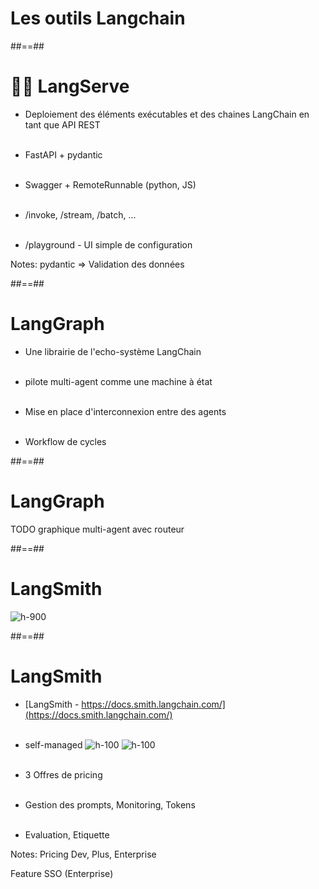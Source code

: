 <!-- .slide: class="transition"-->

# Les outils Langchain

##==##

<!-- .slide:-->

# 🦜️🏓 LangServe

* Deploiement des éléments exécutables et des chaines LangChain en tant que API REST
<br><br>

* FastAPI + pydantic
<br><br>

* Swagger + RemoteRunnable (python, JS)
<br><br>

* /invoke, /stream, /batch, ...
<br><br>

* /playground - UI simple de configuration

Notes:
pydantic => Validation des données

##==##

<!-- .slide:-->

# LangGraph

* Une librairie de l'echo-système LangChain
<br><br>

* pilote multi-agent comme une machine à état
<br><br>

* Mise en place d'interconnexion entre des agents
<br><br>

* Workflow de cycles

##==##

<!-- .slide:-->

# LangGraph

TODO graphique multi-agent avec routeur

##==##

<!-- .slide: class="full-center" -->

# LangSmith

![h-900](./assets/images/langsmith.png)

##==##

<!-- .slide: -->

# LangSmith

* [LangSmith - https://docs.smith.langchain.com/](https://docs.smith.langchain.com/)
<br><br>

* self-managed
![h-100](./assets/images/docker.png)
![h-100](./assets/images/kubernetes.png)
<br><br>

* 3 Offres de pricing
<br><br>

* Gestion des prompts, Monitoring, Tokens
<br><br>

* Evaluation, Etiquette

<!-- .element: class="credits" -->

Notes:
Pricing Dev, Plus, Enterprise

Feature SSO (Enterprise)
